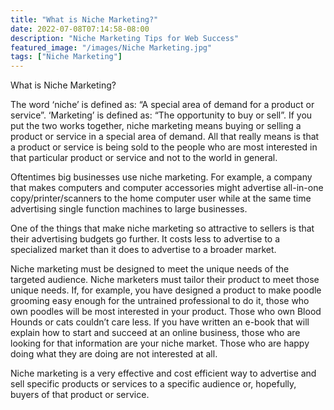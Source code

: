 ```yaml
---
title: "What is Niche Marketing?"
date: 2022-07-08T07:14:58-08:00
description: "Niche Marketing Tips for Web Success"
featured_image: "/images/Niche Marketing.jpg"
tags: ["Niche Marketing"]
---
```


What is Niche Marketing?

The word ‘niche’ is defined as: “A special area of demand for a product or service”. ‘Marketing’ is defined as: “The opportunity to buy or sell”. If you put the two works together, niche marketing means buying or selling a product or service in a special area of demand. All that really means is that a product or service is being sold to the people who are most interested in that particular product or service and not to the world in general. 

Oftentimes big businesses use niche marketing. For example, a company that makes computers and computer accessories might advertise all-in-one copy/printer/scanners to the home computer user while at the same time advertising single function machines to large businesses. 

One of the things that make niche marketing so attractive to sellers is that their advertising budgets go further. It costs less to advertise to a specialized market than it does to advertise to a broader market. 

Niche marketing must be designed to meet the unique needs of the targeted audience. Niche marketers must tailor their product to meet those unique needs. If, for example, you have designed a product to make poodle grooming easy enough for the untrained professional to do it, those who own poodles will be most interested in your product. Those who own Blood Hounds or cats couldn’t care less. If you have written an e-book that will explain how to start and succeed at an online business, those who are looking for that information are your niche market. Those who are happy doing what they are doing are not interested at all. 

Niche marketing is a very effective and cost efficient way to advertise and sell specific products or services to a specific audience or, hopefully, buyers of that product or service. 


